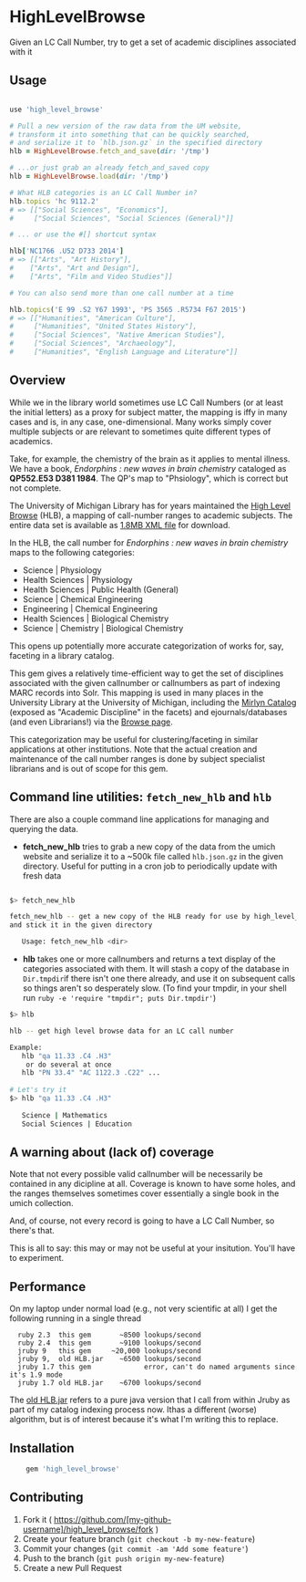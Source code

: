 # HighLevelBrowse

Given an LC Call Number, try to get a set of academic disciplines associated with it

## Usage

```ruby

use 'high_level_browse'

# Pull a new version of the raw data from the UM website,
# transform it into something that can be quickly searched,
# and serialize it to `hlb.json.gz` in the specified directory
hlb = HighLevelBrowse.fetch_and_save(dir: '/tmp')

# ...or just grab an already fetch_and_saved copy
hlb = HighLevelBrowse.load(dir: '/tmp')

# What HLB categories is an LC Call Number in?
hlb.topics 'hc 9112.2'
# => [["Social Sciences", "Economics"],
#     ["Social Sciences", "Social Sciences (General)"]]

# ... or use the #[] shortcut syntax

hlb['NC1766 .U52 D733 2014']
# => [["Arts", "Art History"],
#    ["Arts", "Art and Design"],
#    ["Arts", "Film and Video Studies"]]

# You can also send more than one call number at a time

hlb.topics('E 99 .S2 Y67 1993', 'PS 3565 .R5734 F67 2015')
# => [["Humanities", "American Culture"],
#     ["Humanities", "United States History"],
#     ["Social Sciences", "Native American Studies"],
#     ["Social Sciences", "Archaeology"],
#     ["Humanities", "English Language and Literature"]]

```


## Overview

While we in the library world sometimes use LC Call Numbers (or at least
the initial letters) as a proxy for subject matter, the mapping is iffy
in many cases and is, in any case, one-dimensional. Many works simply
cover multiple subjects or are relevant to sometimes quite different
types of academics.

Take, for example, the chemistry of the brain as it applies to mental
illness. We have a book, _Endorphins : new waves in brain chemistry_
cataloged as **QP552.E53 D381 1984**. The QP's map to "Phsiology", which
is correct but not complete.

The University of Michigan Library has for years maintained 
the [High Level Browse](https://www.lib.umich.edu/browse/categories/) (HLB),
a mapping of call-number ranges to academic subjects. The entire 
data set is available as [1.8MB XML file](https://www.lib.umich.edu/browse/categories/xml.php)
for download.

In the HLB, the call number for _Endorphins : new waves in brain chemistry_ maps
to the following categories:

* Science | Physiology
* Health Sciences | Physiology
* Health Sciences | Public Health (General)
* Science | Chemical Engineering
* Engineering | Chemical Engineering
* Health Sciences | Biological Chemistry
* Science | Chemistry | Biological Chemistry

This opens up potentially more accurate categorization of works for, say, 
faceting in a library catalog.

This gem gives a relatively time-efficient way to get the set of disciplines associated
with the given callnumber or callnumbers as part of indexing MARC records into Solr. 
This mapping is used in many places in the University Library at the University of 
Michigan, including the 
[Mirlyn Catalog](https://mirlyn.lib.umich.edu/)
(exposed as "Academic Discipline" in the facets) and ejournals/databases (and even 
Librarians!) via the [Browse page](https://www.lib.umich.edu/browse). 
 
This categorization may be useful for clustering/faceting
in similar applications at other institutions. Note that the actual creation and 
maintenance of the call number ranges is done by subject specialist librarians and 
is out of scope for this gem.

## Command line utilities: `fetch_new_hlb` and `hlb`

There are also a couple command line applications for managing and querying the
data.

* **fetch_new_hlb** tries to grab a new copy of the data from the umich website
  and serialize it to a ~500k file called `hlb.json.gz` in the given directory. 
  Useful for putting in a cron job to periodically update with fresh data
  
```bash

$> fetch_new_hlb

fetch_new_hlb -- get a new copy of the HLB ready for use by high_level_browse
and stick it in the given directory

   Usage: fetch_new_hlb <dir>
```

* **hlb** takes one or more callnumbers and returns a text display of the categories
  associated with them. It will stash a copy of the database in `Dir.tmpdir`if there 
  isn't one there already, and use it on subsequent calls so things aren't so 
  desperately slow. (To find your tmpdir, in your shell
  run `ruby -e 'require "tmpdir"; puts Dir.tmpdir'`)


```bash
$> hlb

hlb -- get high level browse data for an LC call number

Example:
   hlb "qa 11.33 .C4 .H3"
    or do several at once
   hlb "PN 33.4" "AC 1122.3 .C22" ...
 
# Let's try it
$> hlb "qa 11.33 .C4 .H3"
   
   Science | Mathematics
   Social Sciences | Education   
```


## A warning about (lack of) coverage

Note that not every possible valid callnumber will be necessarily be contained in any 
dicipline at all. Coverage is known to have some holes, and the ranges themselves 
sometimes cover essentially a single book in the umich collection.

And, of course, not every record is going to have a LC Call Number, so there's that.

This is all to say: this may or may not be useful at your insitution. You'll have to experiment.

## Performance

On my laptop under normal load (e.g., not very scientific at all)
I get the following running in a single thread

```
  ruby 2.3  this gem       ~8500 lookups/second
  ruby 2.4  this gem       ~9100 lookups/second
  jruby 9   this gem     ~20,000 lookups/second
  jruby 9,  old HLB.jar    ~6500 lookups/second
  jruby 1.7 this gem             error, can't do named arguments since it's 1.9 mode
  jruby 1.7 old HLB.jar    ~6700 lookups/second
```

The [old HLB.jar](https://github.com/billdueber/HLB-Java) refers to a pure java version that I call from within
Jruby as part of my catalog indexing process now. Ithas a different (worse) algorithm, but is of
interest because it's what I'm writing this to replace.

## Installation

```bash
    gem 'high_level_browse'
```


## Contributing

1. Fork it ( https://github.com/[my-github-username]/high_level_browse/fork )
2. Create your feature branch (`git checkout -b my-new-feature`)
3. Commit your changes (`git commit -am 'Add some feature'`)
4. Push to the branch (`git push origin my-new-feature`)
5. Create a new Pull Request
